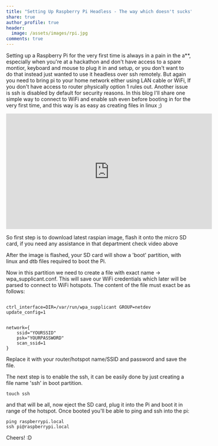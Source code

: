 ```yaml
---
title: "Setting Up Raspberry Pi Headless - The way which doesn't sucks"
share: true
author_profile: true
header:
  image: /assets/images/rpi.jpg
comments: true  
---
```


Setting up a Raspberry Pi for the very first time is always in a pain in the a**, especially when you're at a hackathon and don't have access to a spare montior, keyboard and mouse to plug it in and setup, or you don't want to do that instead just wanted to use it headless over ssh remotely. But again you need to bring pi to your home network either using LAN cable or WiFi, If you don't have access to router physically option 1 rules out. Another issue is ssh is disabled by default for security reasons. In this blog I'll share one simple way to connect to WiFi and enable ssh even before booting in for the very first time, and this way is as easy as creating files in linux ;)

<iframe width="560" height="315" src="https://www.youtube.com/embed/TYSKECcTr7c" frameborder="0" allow="accelerometer; autoplay; encrypted-media; gyroscope; picture-in-picture" allowfullscreen></iframe>


So first step is to download latest raspian image, flash it onto the micro SD card, if you need any assistance in that department check video above

After the image is flashed, your SD card will show a 'boot' partition, with linux and dtb files required to boot the Pi.

Now in this partition we need to create a file with exact name -> wpa_supplicant.conf. This will save our WiFi credentials which later will be parsed to connect to WiFi hotspots. The content of the file must exact be as follows:

```

ctrl_interface=DIR=/var/run/wpa_supplicant GROUP=netdev
update_config=1

 
network={
    ssid="YOURSSID"
    psk="YOURPASSWORD"
    scan_ssid=1
}

```

Replace it with your router/hotspot name/SSID and password and save the file.

The next step is to enable the ssh, it can be easily done by just creating a file name 'ssh' in boot partition.

```
touch ssh
```

and that will be all, now eject the SD card, plug it into the Pi and boot it in range of the hotspot. Once booted you'll be able to ping and ssh into the pi:

```
ping raspberrypi.local
ssh pi@raspberrypi.local
```

Cheers! :D
